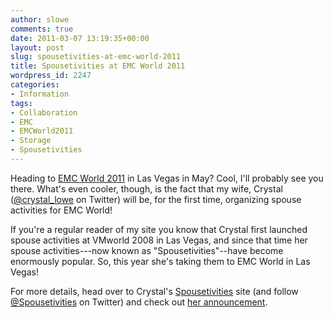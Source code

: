 ```yaml
---
author: slowe
comments: true
date: 2011-03-07 13:19:35+00:00
layout: post
slug: spousetivities-at-emc-world-2011
title: Spousetivities at EMC World 2011
wordpress_id: 2247
categories:
- Information
tags:
- Collaboration
- EMC
- EMCWorld2011
- Storage
- Spousetivities
---
```


Heading to [EMC World 2011](http://www.emcworld.com/) in Las Vegas in May? Cool, I'll probably see you there. What's even cooler, though, is the fact that my wife, Crystal ([@crystal_lowe](http://twitter.com/crystal_lowe) on Twitter) will be, for the first time, organizing spouse activities for EMC World!

If you're a regular reader of my site you know that Crystal first launched spouse activities at VMworld 2008 in Las Vegas, and since that time her spouse activities---now known as "Spousetivities"--have become enormously popular. So, this year she's taking them to EMC World in Las Vegas!

For more details, head over to Crystal's [Spousetivities](http://spousetivities.com/) site (and follow [@Spousetivities](http://twitter.com/spousetivities/) on Twitter) and check out [her announcement](http://spousetivities.com/2011/03/lets-go-to-emc-world/).
